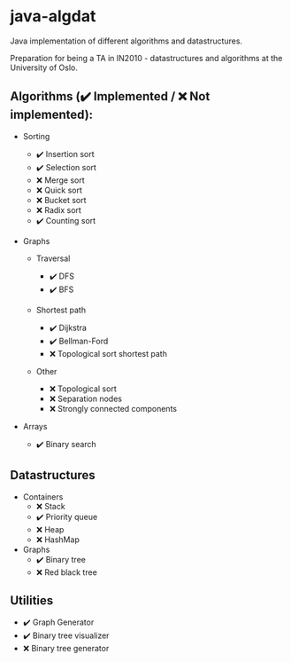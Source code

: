 # java-algdat
Java implementation of different algorithms and datastructures.

Preparation for being a TA in IN2010 - datastructures and algorithms at the University of Oslo.

## Algorithms (✔️ Implemented / ❌ Not implemented):
* Sorting
  * ✔️ Insertion sort
  * ✔️ Selection sort
  * ❌ Merge sort
  * ❌ Quick sort
  * ❌ Bucket sort
  * ❌ Radix sort
  * ✔️ Counting sort
  
* Graphs
  * Traversal
    * ✔️ DFS
    * ✔️ BFS
    
  * Shortest path
    * ✔️ Dijkstra
    * ✔️ Bellman-Ford
    * ❌ Topological sort shortest path
    
  * Other
    * ❌ Topological sort
    * ❌ Separation nodes
    * ❌ Strongly connected components
* Arrays
  * ✔️ Binary search

## Datastructures
* Containers
  * ❌ Stack
  * ✔️ Priority queue
  * ❌ Heap
  * ❌ HashMap
* Graphs
  * ✔️ Binary tree
  * ❌ Red black tree

## Utilities
* ✔️ Graph Generator
* ✔️ Binary tree visualizer
* ❌ Binary tree generator

